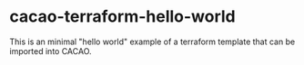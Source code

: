 # cacao-terraform-hello-world
This is an minimal "hello world" example of a terraform template that can be imported into CACAO.
